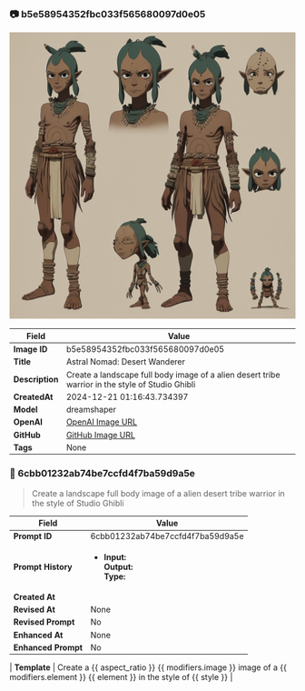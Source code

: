 

### 📷 b5e58954352fbc033f565680097d0e05 


![data.id](./b5e58954352fbc033f565680097d0e05.jpg)


| Field          | Value                                                                                                                     |
|----------------|---------------------------------------------------------------------------------------------------------------------------|
| **Image ID**             | b5e58954352fbc033f565680097d0e05                                                                                                             |
| **Title**           | Astral Nomad: Desert Wanderer                                                                                                       |
| **Description**           | Create a landscape full body image of a alien desert tribe warrior in the style of Studio Ghibli                                                                                                       |
| **CreatedAt**        | 2024-12-21 01:16:43.734397                                                                                                        |
| **Model**        | dreamshaper                                                                                                        |
| **OpenAI**         | [OpenAI Image URL](http://192.168.1.85:8081/generated-images/b64453769580.png)                                                                                |
| **GitHub**         | [GitHub Image URL](https://raw.githubusercontent.com/Caneta-Silva/studio-ghibli/refs/heads/main/images/b5e58954352fbc033f565680097d0e05/b5e58954352fbc033f565680097d0e05.jpg)                                                                                |
| **Tags**       | None                                                                                                                   |

### 📜 6cbb01232ab74be7ccfd4f7ba59d9a5e

> Create a landscape full body image of a alien desert tribe warrior in the style of Studio Ghibli

| Field          | Value                                                                                                                                                                      |
|----------------|----------------------------------------------------------------------------------------------------------------------------------------------------------------------------|
| **Prompt ID**  | 6cbb01232ab74be7ccfd4f7ba59d9a5e                                                                                                                                                            |
| **Prompt History** | <ul><li>**Input:**  <br> **Output:**  <br> **Type:** </li></ul> |
| **Created At** |                                                                                                                                                    |
| **Revised At** | None                                                                                                                                                   |
| **Revised Prompt** | No                                                                                                                                                                      |
| **Enhanced At** | None                                                                                                                                                  |
| **Enhanced Prompt** | No                                                                                                                                                                    |

| **Template**   | Create a {{ aspect_ratio }} {{ modifiers.image }} image of a {{ modifiers.element }} {{ element }} in the style of {{ style }}                                                                                                                                           |


